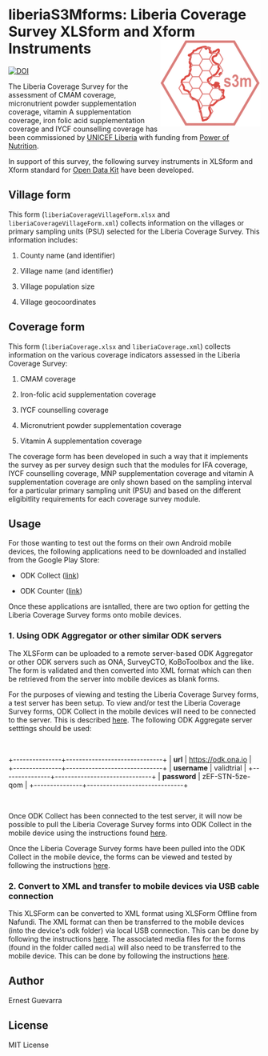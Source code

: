 # liberiaS3Mforms: Liberia Coverage Survey XLSform and Xform Instruments <img src="figures/s3m_neg.png" align="right" />

[![DOI](https://zenodo.org/badge/143430021.svg)](https://zenodo.org/badge/latestdoi/143430021)

The Liberia Coverage Survey for the assessment of CMAM coverage, micronutrient powder supplementation coverage, vitamin A supplementation coverage, iron folic acid supplementation coverage and IYCF counselling coverage has been commissioned by [UNICEF Liberia]() with funding from [Power of Nutrition](http://www.powerofnutrition.org/).

In support of this survey, the following survey instruments in XLSform and Xform standard for [Open Data Kit](https://opendatakit.org/) have been developed.

## Village form

This form (`liberiaCoverageVillageForm.xlsx` and `liberiaCoverageVillageForm.xml`) collects information on the villages or primary sampling units (PSU) selected for the Liberia Coverage Survey. This information includes:

1. County name (and identifier)

2. Village name (and identifier)

3. Village population size 

4. Village geocoordinates

## Coverage form

This form (`liberiaCoverage.xlsx` and `liberiaCoverage.xml`) collects information on the various coverage indicators assessed in the Liberia Coverage Survey:

1. CMAM coverage

2. Iron-folic acid supplementation coverage

3. IYCF counselling coverage

4. Micronutrient powder supplementation coverage

5. Vitamin A supplementation coverage

The coverage form has been developed in such a way that it implements the survey as per survey design such that the modules for IFA coverage, IYCF counselling coverage, MNP supplementation coverage and vitamin A supplementation coverage are only shown based on the sampling interval for a particular primary sampling unit (PSU) and based on the different eligibitlity requirements for each coverage survey module.

## Usage

For those wanting to test out the forms on their own Android mobile devices, the following applications need to be downloaded and installed from the Google Play Store:

* ODK Collect ([link](https://play.google.com/store/apps/details?id=org.odk.collect.android&hl=en_GB))

* ODK Counter ([link](https://play.google.com/store/apps/details?id=org.opendatakit.counter&hl=en_GB))

Once these applications are isntalled, there are two option for getting the Liberia Coverage Survey forms onto mobile devices.

### 1. Using ODK Aggregator or other similar ODK servers
The XLSForm can be uploaded to a remote server-based ODK Aggregator or other ODK servers such as ONA, SurveyCTO, KoBoToolbox and the like. The form is validated and then converted into XML format which can then be retrieved from the server into mobile devices as blank forms.

For the purposes of viewing and testing the Liberia Coverage Survey forms, a test server has been setup. To view and/or test the Liberia Coverage Survey forms, ODK Collect in the mobile devices will need to be connected to the server. This is described [here](https://docs.opendatakit.org/collect-connect-aggregate/). The following ODK Aggregate server setttings should be used:

&nbsp;

+---------------+------------------------------+
| **url**       | https://odk.ona.io           |
+---------------+------------------------------+
| **username**  | validtrial                   |
+---------------+------------------------------+
| **password**  | zEF-STN-5ze-qom              |
+---------------+------------------------------+

&nbsp;

Once ODK Collect has been connected to the test server, it will now be possible to pull the Liberia Coverage Survey forms into ODK Collect in the mobile device using the instructions found [here](https://docs.opendatakit.org/collect-forms/).

Once the Liberia Coverage Survey forms have been pulled into the ODK Collect in the mobile device, the forms can be viewed and tested by following the instructions [here](https://docs.opendatakit.org/collect-filling-forms/).

### 2. Convert to XML and transfer to mobile devices via USB cable connection
This XLSForm can be converted to XML format using XLSForm Offline from Nafundi. The XML format can then be transferred to the mobile devices (into the device's odk folder) via local USB connection. This can be done by following the instructions [here](https://docs.opendatakit.org/collect-forms/#loading-forms-directly). The associated media files for the forms (found in the folder called `media`) will also need to be transferred to the mobile device. This can be done by following the instructions [here](https://docs.opendatakit.org/collect-forms/#loading-form-media). 

## Author
Ernest Guevarra

## License
MIT License
